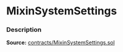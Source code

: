 # MixinSystemSettings

### Description <a href="description" id="description"></a>

**Source:** [contracts/MixinSystemSettings.sol](https://github.com/perifinance/peri-finance/blob/master/contracts/MixinSystemSettings.sol)
